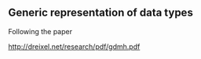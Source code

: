 Generic representation of data types
------------------------------------

Following the paper

<http://dreixel.net/research/pdf/gdmh.pdf>
